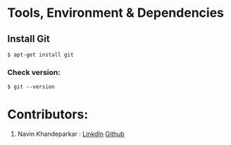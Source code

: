 # Tools, Environment & Dependencies

## Install Git

```
$ apt-get install git
```

### Check version:

```
$ git --version
```

# Contributors:

1. Navin Khandeparkar : [LinkdIn](www.linkedin.com/in/navinkhandeparkar) [Github](https://github.com/Navinkhandeparkar)
